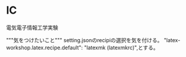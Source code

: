 # IC
電気電子情報工学実験

"""気をつけたいこと"""
setting.jsonのrecipiの選択を気を付ける。
 "latex-workshop.latex.recipe.default": "latexmk (latexmkrc)",とする。
